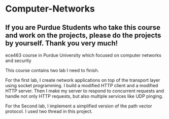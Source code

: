 # Computer-Networks
## If you are Purdue Students who take this course and work on the projects, please do the projects by yourself. Thank you very much!

ece463 course in Purdue University which focused on computer networks and security

This course contains two lab I need to finish.

For the first lab, I create network applications on top of the transport layer using socket programming. I build a modified HTTP client and a modified HTTP server. Then I make my server to respond to concurrent requests and handle not only HTTP requests, but also multiple services like UDP pinging.

For the Second lab, I implement a simplified version of the path vector protocol. I used two thread in this project.
